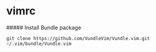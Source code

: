 # vimrc

##### Install Bundle package

```
git clone https://github.com/VundleVim/Vundle.vim.git ~/.vim/bundle/Vundle.vim
```

